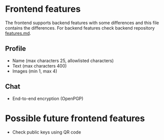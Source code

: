 
# Frontend features

The frontend supports backend features with some differences and this
file contains the differences. For backend features check backend repository
[features.md](https://github.com/afroditeapp/afrodite-backend/blob/main/docs/features.md).

## Profile

* Name (max characters 25, allowlisted characters)
* Text (max characters 400)
* Images (min 1, max 4)

## Chat

* End-to-end encryption (OpenPGP)

# Possible future frontend features

* Check public keys using QR code
